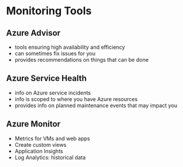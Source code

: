 # Monitoring Tools

## Azure Advisor

- tools ensuring high availability and efficiency
- can sometimes fix issues for you
- provides recommendations on things that can be done

## Azure Service Health

- info on Azure service incidents
- info is scoped to where you have Azure resources
- provides info on planned maintenance events that may impact you

## Azure Monitor
- Metrics for VMs and web apps
- Create custom views
- Application Insights
- Log Analytics: historical data